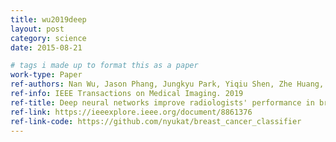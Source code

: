 ```yaml
---
title: wu2019deep
layout: post
category: science
date: 2015-08-21

# tags i made up to format this as a paper
work-type: Paper
ref-authors: Nan Wu, Jason Phang, Jungkyu Park, Yiqiu Shen, Zhe Huang, Masha Zorin, Stanisław Jastrzębski, Thibault Févry, Joe Katsnelson, Eric Kim, Stacey Wolfson, Ujas Parikh, Sushma Gaddam, Leng Leng Young Lin, Joshua D. Weinstein, Krystal Airola, Eralda Mema, Stephanie Chung, Esther Hwang, Naziya Samreen, Kara Ho, Beatriu Reig, Yiming Gao, Hildegard Toth, Kristine Pysarenko, Alana Lewin, Jiyon Lee, Laura Heacock, S. Gene Kim, Linda Moy, Kyunghyun Cho, and Krzysztof J. Geras
ref-info: IEEE Transactions on Medical Imaging. 2019
ref-title: Deep neural networks improve radiologists' performance in breast cancer screening
ref-link: https://ieeexplore.ieee.org/document/8861376
ref-link-code: https://github.com/nyukat/breast_cancer_classifier
---
```


